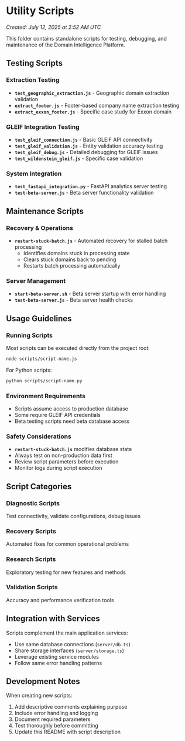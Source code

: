 
# Utility Scripts

*Created: July 12, 2025 at 2:52 AM UTC*

This folder contains standalone scripts for testing, debugging, and maintenance of the Domain Intelligence Platform.

## Testing Scripts

### **Extraction Testing**
- **`test_geographic_extraction.js`** - Geographic domain extraction validation
- **`extract_footer.js`** - Footer-based company name extraction testing
- **`extract_exxon_footer.js`** - Specific case study for Exxon domain

### **GLEIF Integration Testing**
- **`test_gleif_connection.js`** - Basic GLEIF API connectivity
- **`test_gleif_validation.js`** - Entity validation accuracy testing
- **`test_gleif_debug.js`** - Detailed debugging for GLEIF issues
- **`test_wildenstein_gleif.js`** - Specific case validation

### **System Integration**
- **`test_fastapi_integration.py`** - FastAPI analytics server testing
- **`test-beta-server.js`** - Beta server functionality validation

## Maintenance Scripts

### **Recovery & Operations**
- **`restart-stuck-batch.js`** - Automated recovery for stalled batch processing
  - Identifies domains stuck in processing state
  - Clears stuck domains back to pending
  - Restarts batch processing automatically

### **Server Management**
- **`start-beta-server.sh`** - Beta server startup with error handling
- **`test-beta-server.js`** - Beta server health checks

## Usage Guidelines

### **Running Scripts**
Most scripts can be executed directly from the project root:
```bash
node scripts/script-name.js
```

For Python scripts:
```bash
python scripts/script-name.py
```

### **Environment Requirements**
- Scripts assume access to production database
- Some require GLEIF API credentials
- Beta testing scripts need beta database access

### **Safety Considerations**
- **`restart-stuck-batch.js`** modifies database state
- Always test on non-production data first
- Review script parameters before execution
- Monitor logs during script execution

## Script Categories

### **Diagnostic Scripts**
Test connectivity, validate configurations, debug issues

### **Recovery Scripts**
Automated fixes for common operational problems

### **Research Scripts**
Exploratory testing for new features and methods

### **Validation Scripts**
Accuracy and performance verification tools

## Integration with Services

Scripts complement the main application services:
- Use same database connections (`server/db.ts`)
- Share storage interfaces (`server/storage.ts`)
- Leverage existing service modules
- Follow same error handling patterns

## Development Notes

When creating new scripts:
1. Add descriptive comments explaining purpose
2. Include error handling and logging
3. Document required parameters
4. Test thoroughly before committing
5. Update this README with script description
